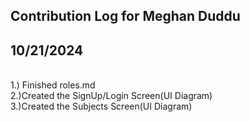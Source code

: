 ## Contribution Log for Meghan Duddu

## 10/21/2024
<br>
1.) Finished roles.md
<br>
2.)Created the SignUp/Login Screen(UI Diagram)
<br>
3.)Created the Subjects Screen(UI Diagram)
</p>
